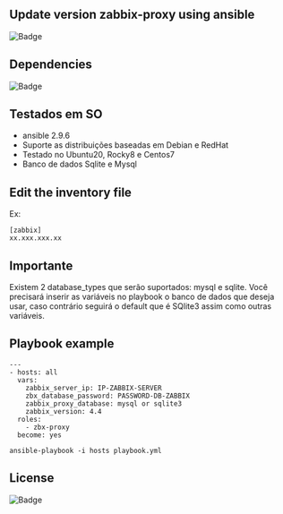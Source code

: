 ## Update version zabbix-proxy using ansible

![Badge](https://img.shields.io/badge/ansible-zabbix-red)

## Dependencies
![Badge](https://img.shields.io/badge/ansible-2.9.10-blue)

## Testados em SO 
- ansible 2.9.6
- Suporte as distribuições baseadas em Debian e RedHat
- Testado no Ubuntu20, Rocky8 e Centos7 
- Banco de dados Sqlite e Mysql

## Edit the inventory file 
Ex:
```
[zabbix]
xx.xxx.xxx.xx 
```
Importante
-----------------
Existem 2 database_types que serão suportados: mysql e sqlite. Você precisará inserir as variáveis no playbook o banco de dados que deseja usar, caso contrário seguirá o default que é SQlite3 assim como outras variáveis.

## Playbook example
```
---
- hosts: all
  vars:
    zabbix_server_ip: IP-ZABBIX-SERVER
    zbx_database_password: PASSWORD-DB-ZABBIX
    zabbix_proxy_database: mysql or sqlite3
    zabbix_version: 4.4
  roles:
    - zbx-proxy
  become: yes
```
``` 
ansible-playbook -i hosts playbook.yml
``` 
## License
![Badge](https://img.shields.io/badge/license-GPLv3-green)
